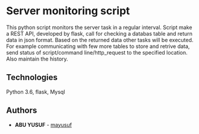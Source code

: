 
# Server monitoring script

This python script monitors the server task in a regular interval. Script make a REST API, developed by flask, 
call for checking a databas table and return data in json format. Based on the returned data other tasks will be
executed. For example communicating with few more tables to store and retrive data, send status of script/command line/http_request 
to the specified location. Also maintain the history.  


## Technologies

Python 3.6, flask, Mysql


## Authors

* **ABU YUSUF** - [mayusuf](https://github.com/mayusuf)
